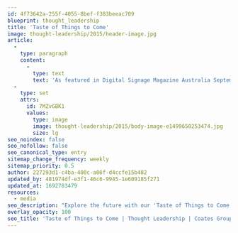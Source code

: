 ```yaml
---
id: 4f73642a-255f-4055-8bef-f383beeac709
blueprint: thought_leadership
title: 'Taste of Things to Come'
image: thought-leadership/2015/header-image.jpg
article:
  -
    type: paragraph
    content:
      -
        type: text
        text: 'As featured in Digital Signage Magazine Australia September issue, see the work we’ve done with McDonald’s Australia on the Create Your Taste roll-out across restaurants nationally.'
  -
    type: set
    attrs:
      id: 7MZvGBK1
      values:
        type: image
        image: thought-leadership/2015/body-image-e1499650253474.jpg
        size: lg
seo_noindex: false
seo_nofollow: false
seo_canonical_type: entry
sitemap_change_frequency: weekly
sitemap_priority: 0.5
author: 227293d1-c4ba-400c-a06f-d4ccfe15b482
updated_by: 481974df-e3f1-46c6-9945-1e609185f271
updated_at: 1692783479
resources:
  - media
seo_description: "Explore the future with our 'Taste of Things to Come' articles, delving into digital signage trends and innovations."
overlay_opacity: 100
seo_title: 'Taste of Things to Come | Thought Leadership | Coates Group'
---
```

